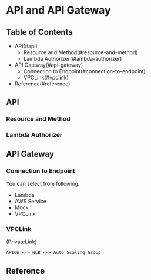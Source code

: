 # API and API Gateway

## Table of Contents
<!--toc-->
* API(#api)
  * Resource and Method(#resource-and-method)
  * Lambda Authorizer(#lambda-authorizer)
* API Gateway(#api-gateway)
  * Connection to Endpoint(#connection-to-endpoint)
  * VPCLink(#vpclink)
* Reference(#reference)
<!--toc-->

## API
### Resource and Method


### Lambda Authorizer

## API Gateway
### Connection to Endpoint
You can select from following.
* Lambda
* AWS Service
* Mock
* VPCLink

### VPCLink
(PrivateLink)

```
APIGW <-> NLB <-> Auto Scaling Group
```



## Reference




